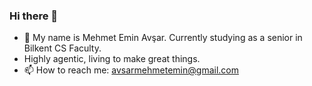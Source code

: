 ### Hi there 👋

- 🔭 My name is Mehmet Emin Avşar.
Currently studying as a senior in Bilkent CS Faculty.
- Highly agentic, living to make great things.
- 📫 How to reach me: avsarmehmetemin@gmail.com
